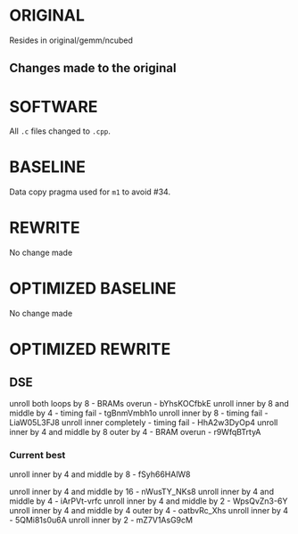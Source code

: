 # ORIGINAL
Resides in original/gemm/ncubed

## Changes made to the original

# SOFTWARE
All `.c` files changed to `.cpp`.

# BASELINE
Data copy pragma used for `m1` to avoid #34.

# REWRITE
No change made

# OPTIMIZED BASELINE
No change made

# OPTIMIZED REWRITE
## DSE
unroll both loops by 8                        - BRAMs overun  - bYhsKOCfbkE
unroll inner by 8 and middle by 4             - timing fail   - tgBnmVmbh1o
unroll inner by 8                             - timing fail   - LiaW05L3FJ8
unroll inner completely                       - timing fail   - HhA2w3DyOp4
unroll inner by 4 and middle by 8 outer by 4  - BRAM overun   - r9WfqBTrtyA
### Current best
unroll inner by 4 and middle by 8            - fSyh66HAlW8

unroll inner by 4 and middle by 16           - nWusTY_NKs8
unroll inner by 4 and middle by 4            - iArPVt-vrfc
unroll inner by 4 and middle by 2            - WpsQvZn3-6Y
unroll inner by 4 and middle by 4 outer by 4 - oatbvRc_Xhs
unroll inner by 4                            - 5QMi81s0u6A
unroll inner by 2                            - mZ7V1AsG9cM

